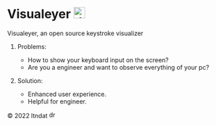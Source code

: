 # Visualeyer <img src="assets/icon.ico" alt="drawing" width="26"/>


Visualeyer, an open source keystroke visualizer



1. Problems:

   - How to show your keyboard input on the screen?
   - Are you a engineer and want to observe everything of your pc?

2. Solution:

   - Enhanced user experience.
   - Helpful for engineer.


© 2022 ltndat <img src="assets/icon.ico" alt="drawing" width="16"/>
